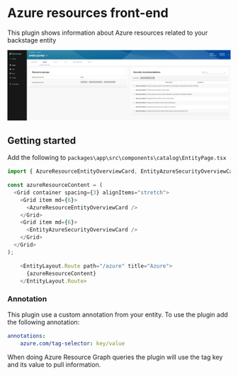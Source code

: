 # Azure resources front-end

This plugin shows information about Azure resources related to your backstage entity

![backstage azure entity view](./img/entity-view.png)

## Getting started

Add the following to `packages\app\src\components\catalog\EntityPage.tsx`

```TypeScript
import { AzureResourceEntityOverviewCard, EntityAzureSecurityOverviewCard } from '@internal/plugin-azure-resources';
```

```TypeScript
const azureResourceContent = (
  <Grid container spacing={3} alignItems="stretch">
    <Grid item md={6}>
      <AzureResourceEntityOverviewCard />
    </Grid>
    <Grid item md={6}>
      <EntityAzureSecurityOverviewCard />
    </Grid>
  </Grid>
);
```

```TypeScript
    <EntityLayout.Route path="/azure" title="Azure">
      {azureResourceContent}
    </EntityLayout.Route>
```

### Annotation

This plugin use a custom annotation from your entity. To use the plugin add the following annotation:

```YAML
annotations:
    azure.com/tag-selector: key/value
```

When doing Azure Resource Graph queries the plugin will use the tag key and its value to pull information.